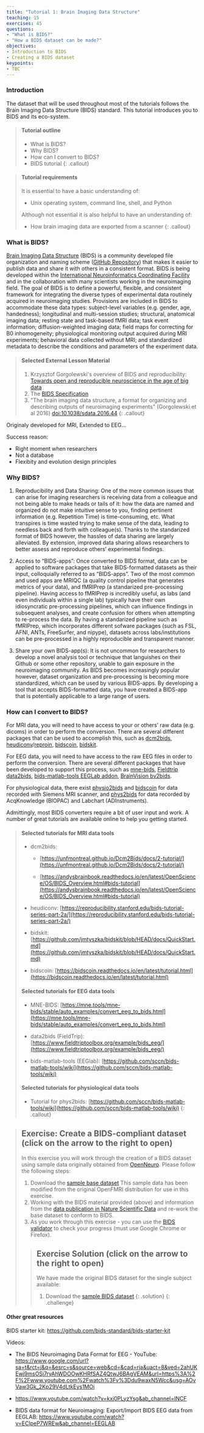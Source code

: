 ```yaml
---
title: "Tutorial 1: Brain Imaging Data Structure"
teaching: 15
exercises: 45
questions:
- "What is BIDS?"
- "How a BIDS dataset can be made?"
objectives:
- Introduction to BIDS
- Creating a BIDS dataset
keypoints:
- TBC
---
```


### Introduction

The dataset that will be used throughout most of the tutorials follows the Brain Imaging Data Structure (BIDS) standard. This tutorial introduces you to BIDS and its eco-system.


> #### Tutorial outline
> - What is BIDS?
> - Why BIDS?
> - How can I convert to BIDS?
> - BIDS tutorial
{: .callout}

> #### Tutorial requirements
>
> It is essential to have a basic understanding of:
> - Unix operating system, command line, shell, and Python
>
> Although not essential it is also helpful to have an understanding of:
> - How brain imaging data are exported from a scanner
{: .callout}

###  What is BIDS?

[Brain Imaging Data Structure](http://bids.neuroimaging.io) (BIDS) is a community developed file organization and naming scheme ([GitHub Repository](https://github.com/INCF/BIDS)) that makes it easier to publish data and share it with others in a consistent format. BIDS is being developed within the [International Neuroinformatics Coordinating Facility](http://incf.org) and in the collaboration with many scientists working in the neuroimaging field. The goal of BIDS is to define a powerful, flexible, and consistent framework for integrating the diverse types of experimental data routinely acquired in neuroimaging studies. Provisions are included in BIDS to accommodate these data types: subject-level variables (e.g. gender, age, handedness); longitudinal and multi-session studies; structural, anatomical imaging data; resting state and task-based fMRI data; task event information; diffusion-weighted imaging data; field maps for correcting for B0 inhomogeneity; physiological monitoring output acquired during MRI experiments; behavioral data collected without MRI; and standardized metadata to describe the conditions and parameters of the experiment data.

> #### Selected External Lesson Material
> 1. Krzysztof Gorgolewski's overview of BIDS and reproducibility: [Towards open and reproducible neuroscience in the age of big data](https://www.slideshare.net/chrisfilo1/towards-open-and-reproducible-neuroscience-in-the-age-of-big-data)
> 2. The [BIDS Specification](https://bids-specification.readthedocs.io/en/stable/)
> 3. "The brain imaging data structure, a format for organizing and describing outputs of neuroimaging experiments" (Gorgolewski et al 2016) [doi:10.1038/sdata.2016.44](http://n2t.net/doi:10.1038/sdata.2016.44)
{: .callout}

<!-- BIDS (Brain Imaging Data Structure) is a standard for the organization and description of neuroimaging and corresponding behavioral data, which has been largely lacking within the neuroimaging community. More specifically, data that come off the scanner are converted to NIFTI and JSON files, organized into a specific directory schema, and labeled following a precise naming convention. The result is an organized dataset that can be easily shared and understood by other researchers. -->

Originaly developed for MRI, Extended to EEG...

Success reason:
* Right moment when researchers
* Not a database
* Flexibity and evolution design principles

###  Why BIDS?

1. Reproducibility and Data Sharing: One of the more common issues that can arise for imaging researchers is receiving data from a colleague and not being able to make heads or tails of it: how the data are named and organized do not make intuitive sense to you, finding pertinent information (e.g. Repetition Time) is time-consuming, etc. What transpires is time wasted trying to make sense of the data, leading to needless back and forth with colleague(s). Thanks to the standarized format of BIDS however, the hassles of data sharing are largely alleviated. By extension, improved data sharing allows researchers to better assess and reproduce others’ experimental findings.

2. Access to “BIDS-apps”: Once converted to BIDS format, data can be applied to software packages that take BIDS-formatted datasets as their input, colloquially referred to as “BIDS-apps”. Two of the most common and used apps are MRIQC (a quality control pipeline that generates metrics of your data), and fMRIPrep (a standarized pre-processing pipeline). Having access to fMRIPrep is incredibly useful, as labs (and even individuals within a single lab) typically have their own idiosyncratic pre-processing pipelines, which can influence findings in subsequent analyses, and create confusion for others when attempting to re-process the data. By having a standarized pipeline such as fMRIPrep, which incorporates different sofware packages (such as FSL, AFNI, ANTs, FreeSurfer, and nipype), datasets across labs/institutions can be pre-processed in a highly reproducible and transparent manner.

3. Share your own BIDS-app(s): It is not uncommon for researchers to develop a novel analysis tool or technique that languishes on their Github or some other repository, unable to gain exposure in the neuroimaging community. As BIDS becomes increasingly popular however, dataset organization and pre-processing is becoming more standardized, which can be used by various BIDS-apps. By developing a tool that accepts BIDS-formatted data, you have created a BIDS-app that is potentially applicable to a large range of users.


###  How can I convert to BIDS?
For MRI data, you will need to have access to your or others’ raw data (e.g. dicoms) in order to perform the conversion. There are several different packages that can be used to accomplish this, such as [dcm2bids](https://github.com/UNFmontreal/Dcm2Bids), [heudiconv](https://github.com/nipy/heudiconv)/[reproin](https://github.com/ReproNim/reproin), [bidscoin](https://github.com/Donders-Institute/bidscoin), [bidskit](https://github.com/jmtyszka/bidskit).

For EEG data, you will need to have access to the raw EEG files in order to perform the conversion. There are several different packages that have been developed to support this process, such as [mne-bids](https://github.com/mne-tools/mne-bids), [Fieldtrip](https://github.com/fieldtrip/fieldtrip) [data2bids](https://www.fieldtriptoolbox.org/reference/data2bids/), [bids-matlab-tools EEGLab addon](https://github.com/sccn/bids-matlab-tools), [BrainVision bv2bids](https://pressrelease.brainproducts.com/bv2bids/).

For physiological data, there exist [physio2bids](https://github.com/tarrlab/physio2bids) and [bidscoin](https://github.com/Donders-Institute/bidscoin) for data recorded with Siemens MRI scanner, and [phys2bids](https://github.com/physiopy/phys2bids) for data recorded by AcqKnowledge (BIOPAC) and Labchart (ADInstruments).

Admittingly, most BIDS converters require a bit of user input and work. A number of great tutorials are available online to help you getting started.

> #### Selected tutorials for MRI data tools
>
> *   dcm2bids:
>
>     *   [https://unfmontreal.github.io/Dcm2Bids/docs/2-tutorial/](https://unfmontreal.github.io/Dcm2Bids/docs/2-tutorial/)
>
>     *   [https://andysbrainbook.readthedocs.io/en/latest/OpenScience/OS/BIDS_Overview.html#bids-tutorial](https://andysbrainbook.readthedocs.io/en/latest/OpenScience/OS/BIDS_Overview.html#bids-tutorial)
>
> *   heudiconv: [https://reproducibility.stanford.edu/bids-tutorial-series-part-2a/](https://reproducibility.stanford.edu/bids-tutorial-series-part-2a/)
>
> *   bidskit: [https://github.com/jmtyszka/bidskit/blob/HEAD/docs/QuickStart.md](https://github.com/jmtyszka/bidskit/blob/HEAD/docs/QuickStart.md)
>
> *   bidscoin: [https://bidscoin.readthedocs.io/en/latest/tutorial.html](https://bidscoin.readthedocs.io/en/latest/tutorial.html)
>
> #### Selected tutorials for EEG data tools
>
> *   MNE-BIDS: [https://mne.tools/mne-bids/stable/auto_examples/convert_eeg_to_bids.html](https://mne.tools/mne-bids/stable/auto_examples/convert_eeg_to_bids.html)
>
> *   data2bids (FieldTrip): [https://www.fieldtriptoolbox.org/example/bids_eeg/](https://www.fieldtriptoolbox.org/example/bids_eeg/)
>
> *   bids-matlab-tools (EEGlab): [https://github.com/sccn/bids-matlab-tools/wiki](https://github.com/sccn/bids-matlab-tools/wiki)
>
> #### Selected tutorials for physiological data tools
>
> *   Tutorial for phys2bids: [https://github.com/sccn/bids-matlab-tools/wiki](https://github.com/sccn/bids-matlab-tools/wiki)
{: .callout}



> ## Exercise: Create a BIDS-compliant dataset (click on the arrow to the right to open)
>
> In this exercise you will work through the creation of a BIDS dataset using sample data originally obtained from [OpenNeuro](http://openneuro.org).  Please follow the following steps:
>
> 1. Download the [sample base dataset]({{site.root}}/data/ds000030_single_subj_base.zip) This sample data has been modified from the original OpenFMRI distribution for use in this exercise.
> 2. Working with the BIDS material provided (above) and information from the [data publication in Nature Scientific Data](https://www.nature.com/articles/sdata2016110) and re-work the base dataset to conform to BIDS.
> 3. As you work through this exercise - you can use the [BIDS validator](http://incf.github.io/bids-validator/) to check your progress (must use Google Chrome or Firefox).
>
> > ## Exercise Solution (click on the arrow to the right to open)
> >
> > We have made the original BIDS dataset for the single subject available:
> >
> > 1. Download the [sample BIDS dataset]({{site.root}}/data/ds000030_single_subj.zip)
> {: .solution}
{: .challenge}

#### Other great resources

BIDS starter kit: https://github.com/bids-standard/bids-starter-kit

Videos:

* The BIDS Neuroimaging Data Format for EEG - YouTube: https://www.google.com/url?sa=t&rct=j&q=&esrc=s&source=web&cd=&cad=rja&uact=8&ved=2ahUKEwj9msOSi7ryAhWDOOwKHRfSAZ4QtwJ6BAgVEAM&url=https%3A%2F%2Fwww.youtube.com%2Fwatch%3Fv%3Ddu9waxN5Wcc&usg=AOvVaw3Gk_2Kp29V4dLtkEys1MOi

* https://www.youtube.com/watch?v=kxj0PLyzYsg&ab_channel=INCF

* BIDS data format for Neuroimaging: Export/Import BIDS EEG data from EEGLAB: https://www.youtube.com/watch?v=EClpeP7WREw&ab_channel=EEGLAB
